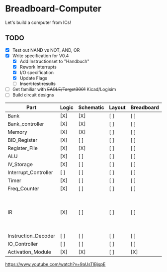 # Breadboard-Computer
Let's build a computer from ICs!

## TODO
- [X] Test out NAND vs NOT, AND, OR
- [X] Write specification for V0.4
  - [X] Add Instructionset to "Handbuch"
  - [X] Rework Interrupts
  - [X] I/O specification
  - [X] Update Flags
  - [ ] ~~Insert test results~~
- [ ] Get familiar with ~~EAGLE/Target3001~~ Kicad/Logisim
- [ ] Build circuit designs

| Part                  | Logic | Schematic | Layout | Breadboard | Etching | Soldering | Documenation | Engineer | Comment
|-----------------------|-------|-----------|--------|------------|---------|-----------|--------------|----------|---------
| Bank                  | [X]   | [X]       | [ ]    | [ ]        | [ ]     | [ ]       | [ ]          | alex     | 
| Bank\_controller      | [X]   | [X]       | [ ]    | [ ]        | [ ]     | [ ]       | [ ]          | alex     | 
| Memory                | [X]   | [X]       | [ ]    | [ ]        | [ ]     | [ ]       | [ ]          | alex     | 
| BID\_Register         | [X]   | [ ]       | [ ]    | [ ]        | [ ]     | [ ]       | [ ]          | alex     | 
| Register\_File        | [X]   | [X]       | [ ]    | [ ]        | [ ]     | [ ]       | [ ]          | alex     | 
| ALU                   | [X]   | [ ]       | [ ]    | [ ]        | [ ]     | [ ]       | [ ]          | simon    | 
| IV\_Storage           | [X]   | [ ]       | [ ]    | [ ]        | [ ]     | [ ]       | [ ]          | alex     | 
| Interrupt\_Controller | [ ]   | [ ]       | [ ]    | [ ]        | [ ]     | [ ]       | [ ]          | alex     | 
| Timer                 | [X]   | [ ]       | [ ]    | [ ]        | [ ]     | [ ]       | [ ]          | alex     | 
| Freq\_Counter         | [X]   | [ ]       | [ ]    | [ ]        | [ ]     | [ ]       | [ ]          | alex     | 
| IR                    | [X]   | [ ]       | [ ]    | [ ]        | [ ]     | [ ]       | [ ]          | alex     | Kann die Hardware des BID\_Regsister benutz werden
| Instruction\_Decoder  | [ ]   | [ ]       | [ ]    | [ ]        | [ ]     | [ ]       | [ ]          | alex     | 
| IO\_Controller        | [ ]   | [ ]       | [ ]    | [ ]        | [ ]     | [ ]       | [ ]          | simon    | 
| Activation\_Module    | [X]   | [X]       | [ ]    | [X]        | [ ]     | [ ]       | [ ]          | alex     | 

https://www.youtube.com/watch?v=9aUsTlBjspE
